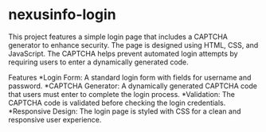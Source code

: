 # nexusinfo-login
This project features a simple login page that includes a CAPTCHA generator to enhance security. The page is designed using HTML, CSS, and JavaScript. The CAPTCHA helps prevent automated login attempts by requiring users to enter a dynamically generated code.

Features
*Login Form: A standard login form with fields for username and password.
*CAPTCHA Generator: A dynamically generated CAPTCHA code that users must enter to complete the login process.
*Validation: The CAPTCHA code is validated before checking the login credentials.
*Responsive Design: The login page is styled with CSS for a clean and responsive user experience.
